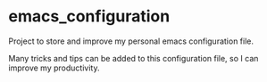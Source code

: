 # emacs_configuration
Project to store and improve my personal emacs configuration file.

Many tricks and tips can be added to this configuration file, so I can improve my productivity.

